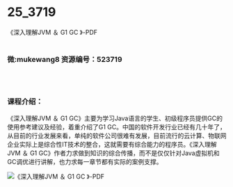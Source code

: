 # 25_3719
《深入理解JVM ＆ G1 GC 》-PDF
<br/></br>
<h3>微:mukewang8 资源编号：523719</h3>
<br/></br>
<h3>课程介绍：</h3>
<p>《深入理解<a title="查看与 JVM 相关的文章" target="_blank">JVM</a> ＆ G1 GC》主要为学习Java语言的学生、初级程序员提供GC的使用参考建议及经验，着重介绍了G1 GC。中国的软件开发行业已经有几十年了，从目前的行业发展来看，单纯的软件公司很难有发展，目前流行的云计算、物联网企业实际上是综合性IT技术的整合，这就需要有综合能力的程序员。《深入理解JVM ＆ G1 GC》作者力求做到知识的综合传播，而不是仅仅针对Java虚拟机和GC调优进行讲解，也力求每一章节都有实际的案例支撑。</p>
<p><img src="https://www.ko996.com/wp-content/uploads/img/2018/09/s29776941-1-231x300.jpg" alt="《深入理解JVM ＆ G1 GC 》-PDF"></p>
